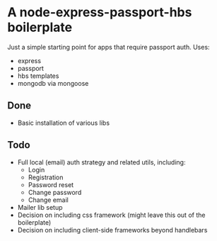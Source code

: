 # A node-express-passport-hbs boilerplate
Just a simple starting point for apps that require passport auth. Uses:
- express
- passport
- hbs templates
- mongodb via mongoose

## Done
- Basic installation of various libs

## Todo
- Full local (email) auth strategy and related utils, including:
  - Login
  - Registration
  - Password reset
  - Change password
  - Change email
- Mailer lib setup
- Decision on including css framework (might leave this out of the boilerplate)
- Decision on including client-side frameworks beyond handlebars
